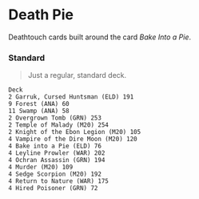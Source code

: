# Death Pie
Deathtouch cards built around the card *Bake Into a Pie*.

### Standard
> Just a regular, standard deck.
```
Deck
2 Garruk, Cursed Huntsman (ELD) 191
9 Forest (ANA) 60
11 Swamp (ANA) 58
2 Overgrown Tomb (GRN) 253
2 Temple of Malady (M20) 254
2 Knight of the Ebon Legion (M20) 105
4 Vampire of the Dire Moon (M20) 120
4 Bake into a Pie (ELD) 76
4 Leyline Prowler (WAR) 202
4 Ochran Assassin (GRN) 194
4 Murder (M20) 109
4 Sedge Scorpion (M20) 192
4 Return to Nature (WAR) 175
4 Hired Poisoner (GRN) 72
```